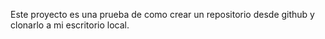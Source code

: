 Este proyecto es una prueba de como crear un repositorio desde github y clonarlo a mi escritorio local.
